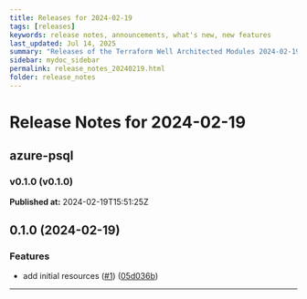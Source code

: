 ```yaml
---
title: Releases for 2024-02-19
tags: [releases]
keywords: release notes, announcements, what's new, new features
last_updated: Jul 14, 2025
summary: "Releases of the Terraform Well Architected Modules 2024-02-19"
sidebar: mydoc_sidebar
permalink: release_notes_20240219.html
folder: release_notes
---
```


# Release Notes for 2024-02-19

## azure-psql
### v0.1.0 (v0.1.0)
**Published at:** 2024-02-19T15:51:25Z

## 0.1.0 (2024-02-19)


### Features

* add initial resources ([#1](https://github.com/CloudNationHQ/terraform-azure-psql/issues/1)) ([05d036b](https://github.com/CloudNationHQ/terraform-azure-psql/commit/05d036b765f6779f419251d9b8dd37b5f5bad847))

---

